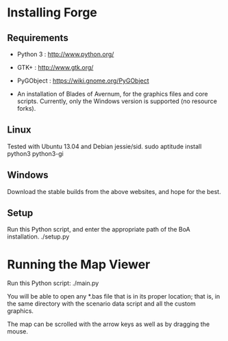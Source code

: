 Installing Forge
================

Requirements
------------
- Python 3 : http://www.python.org/
- GTK+ : http://www.gtk.org/ 
- PyGObject : https://wiki.gnome.org/PyGObject

- An installation of Blades of Avernum, for the graphics files and core scripts. 
  Currently, only the Windows version is supported (no resource forks).    

Linux
-----
Tested with Ubuntu 13.04 and Debian jessie/sid.
    sudo aptitude install python3 python3-gi

Windows
-------
Download the stable builds from the above websites, and hope for the best.

Setup
-----
Run this Python script, and enter the appropriate path of the BoA installation.
    ./setup.py


Running the Map Viewer
======================

Run this Python script:
    ./main.py

You will be able to open any *.bas file that is in its proper location; that is, 
in the same directory with the scenario data script and all the custom graphics.

The map can be scrolled with the arrow keys as well as by dragging the mouse.

